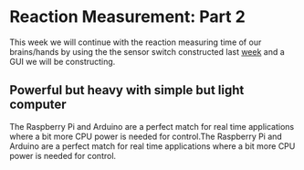 # Reaction Measurement: Part 2

This week we will continue with the reaction measuring time of our brains/hands by using the the sensor switch constructed last [week](https://github.com/jpduarteeecs/hardwaremakers/blob/master/labs_sp17/pressuresensor/pressure_sensor.md) and a GUI we will be constructing.

## Powerful but heavy with simple but light computer

The Raspberry Pi and Arduino are a perfect match for real time applications
where a bit more CPU power is needed for control.The Raspberry Pi and Arduino are a perfect match for real time applications
where a bit more CPU power is needed for control.
